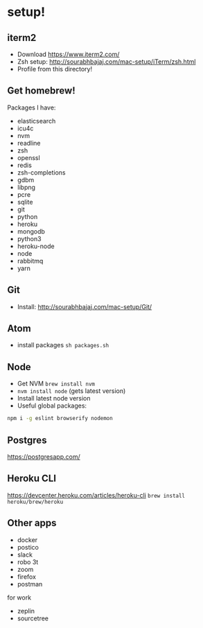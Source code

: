 # setup!

## iterm2

- Download https://www.iterm2.com/
- Zsh setup: http://sourabhbajaj.com/mac-setup/iTerm/zsh.html
- Profile from this directory!  

## Get homebrew!

Packages I have:
- elasticsearch	
- icu4c		
- nvm		
- readline	
- zsh
- openssl		
- redis		
- zsh-completions
- gdbm		
- libpng		
- pcre		
- sqlite
- git		
- python		
- heroku		
- mongodb		
- python3		
- heroku-node	
- node		
- rabbitmq	
- yarn


## Git

- Install: http://sourabhbajaj.com/mac-setup/Git/


## Atom

- install packages `sh packages.sh`


## Node

- Get NVM `brew install nvm`
- `nvm install node` (gets latest version)
- Install latest node version
- Useful global packages:

```sh
npm i -g eslint browserify nodemon
```

## Postgres

https://postgresapp.com/


## Heroku CLI

https://devcenter.heroku.com/articles/heroku-cli
`brew install heroku/brew/heroku`

## Other apps

- docker
- postico
- slack
- robo 3t
- zoom
- firefox
- postman

for work
- zeplin
- sourcetree
